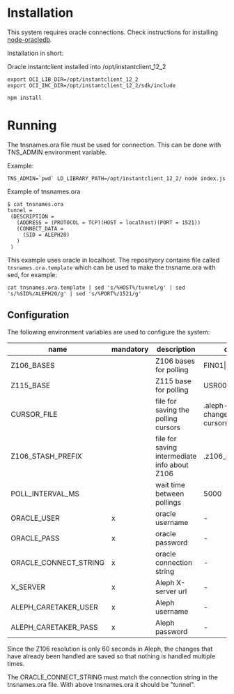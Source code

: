 

# Installation

This system requires oracle connections. Check instructions for installing [node-oracledb](https://github.com/oracle/node-oracledb).

Installation in short:

Oracle instantclient installed into /opt/instantclient_12_2
```
export OCI_LIB_DIR=/opt/instantclient_12_2
export OCI_INC_DIR=/opt/instantclient_12_2/sdk/include

npm install
```

# Running

The tnsnames.ora file must be used for connection. This can be done with TNS_ADMIN environment variable.

Example:
```
TNS_ADMIN=`pwd` LD_LIBRARY_PATH=/opt/instantclient_12_2/ node index.js
```

Example of tnsnames.ora 
```
$ cat tnsnames.ora 
tunnel =
 (DESCRIPTION =
   (ADDRESS = (PROTOCOL = TCP)(HOST = localhost)(PORT = 1521))
   (CONNECT_DATA =
     (SID = ALEPH20)
   )
 )
 ```
 This example uses oracle in localhost. The reposityory contains file called `tnsnames.ora.template` which can be used to make the tnsname.ora with sed, for example: 
 ```
 cat tnsnames.ora.template | sed 's/%HOST%/tunnel/g' | sed 's/%SID%/ALEPH20/g' | sed 's/%PORT%/1521/g'
 ```

## Configuration
The following environment variables are used to configure the system:

| name | mandatory | description | default |
|---|---|---|---|
| Z106_BASES | | Z106 bases for polling | FIN01\|FIN10\|FIN11 |
| Z115_BASE | | Z115 base for polling | USR00 |
| CURSOR_FILE | | file for saving the polling cursors | .aleph-changelistener-cursors.json |
| Z106_STASH_PREFIX | | file for saving intermediate info about Z106 | .z106_stash |
| POLL_INTERVAL_MS | | wait time between pollings | 5000 |
| ORACLE_USER | x | oracle username | -
| ORACLE_PASS | x | oracle password | -
| ORACLE_CONNECT_STRING | x | oracle connection string | -
| X_SERVER | x | Aleph X-server url | -
| ALEPH_CARETAKER_USER | x | Aleph username | -
| ALEPH_CARETAKER_PASS | x | Aleph password | -

Since the Z106 resolution is only 60 seconds in Aleph, the changes that have already been handled are saved so that nothing is handled multiple times.

The ORACLE_CONNECT_STRING must match the connection string in the tnsnames.ora file. With above tnsnames.ora it should be "tunnel".

